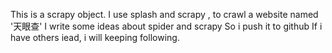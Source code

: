 This is a scrapy object.
I use splash and scrapy , to crawl a website named '天眼查'
I write some ideas about spider and scrapy
So i push it to github
If i have others iead, i will keeping following.
